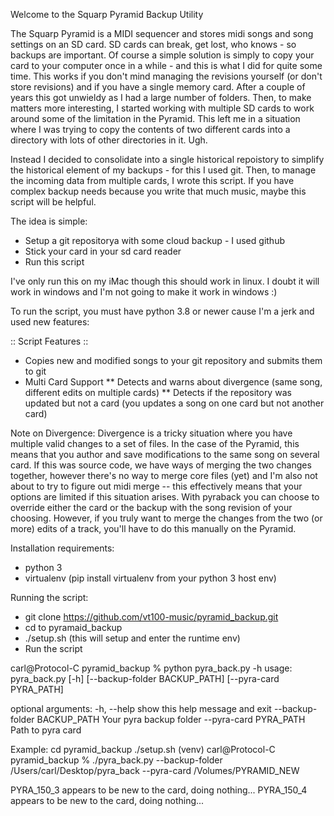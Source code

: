 Welcome to the Squarp Pyramid Backup Utility 

The Squarp Pyramid is a MIDI sequencer and stores midi songs and song settings on an SD card.  SD cards can break, get lost, who knows - so backups are important.  Of course a simple solution is simply to copy your card to your computer once in a while - and this is what I did for quite some time.  This works if you don't mind managing the revisions yourself (or don't store revisions) and if you have a single memory card.  After a couple of years this got unwieldy as I had a large number of folders.  Then, to make matters more interesting, I started working with multiple SD cards to work around some of the limitation in the Pyramid.  This left me in a situation where I was trying to copy the contents of two different cards into a directory with lots of other directories in it.  Ugh.

Instead I decided to consolidate into a single historical repoistory to simplify the historical element of my backups - for this I used git.  Then, to manage the incoming data from multiple cards, I wrote this script.  If you have complex backup needs because you write that much music, maybe this script will be helpful.

The idea is simple:
   * Setup a git repositorya with some cloud backup - I used github
   * Stick your card in your sd card reader
   * Run this script
   
I've only run this on my iMac though this should work in linux.  I doubt it will work in windows and I'm not going to make it work in windows :)

To run the script, you must have python 3.8 or newer cause I'm a jerk and used new features:

:: Script Features ::
   * Copies new and modified songs to your git repository and submits them to git
   * Multi Card Support
   ** Detects and warns about divergence (same song, different edits on multiple cards)
   ** Detects if the repository was updated but not a card (you updates a song on one card but not another card)

Note on Divergence:  Divergence is a tricky situation where you have multiple valid changes to a set of files.  In the case of the Pyramid, this means that you author and save modifications to the same song on several card.  If this was source code, we have ways of merging the two changes together, however there's no way to merge core files (yet) and I'm also not about to try to figure out midi merge -- this effectively means that your options are limited if this situation arises.  With pyraback you can choose to override either the card or the backup with the song revision of your choosing.  However, if you truly want to merge the changes from the two (or more) edits of a track, you'll have to do this manually on the Pyramid.

Installation requirements:
   * python 3
   * virtualenv  (pip install virtualenv from your python 3 host env)

Running the script:
   * git clone https://github.com/vt100-music/pyramid_backup.git
   * cd to pyramaid_backup
   * ./setup.sh  (this will setup and enter the runtime env)
   * Run the script

carl@Protocol-C pyramid_backup % python pyra_back.py -h
usage: pyra_back.py [-h] [--backup-folder BACKUP_PATH] [--pyra-card PYRA_PATH]

optional arguments:
  -h, --help            show this help message and exit
  --backup-folder BACKUP_PATH
                        Your pyra backup folder
  --pyra-card PYRA_PATH
                        Path to pyra card
                        
Example:
cd pyramid_backup
./setup.sh
(venv) carl@Protocol-C pyramid_backup % ./pyra_back.py --backup-folder /Users/carl/Desktop/pyra_back --pyra-card /Volumes/PYRAMID_NEW

PYRA_150_3 appears to be new to the card, doing nothing...
PYRA_150_4 appears to be new to the card, doing nothing...


